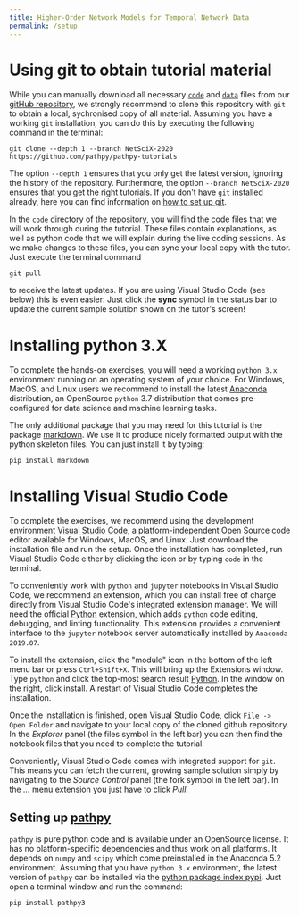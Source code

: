```yaml
---
title: Higher-Order Network Models for Temporal Network Data
permalink: /setup
---
```


# Using git to obtain tutorial material

While you can manually download all necessary [`code`](https://github.com/IngoScholtes/eurocss2019-tutorial/tree/master/code) and [`data`](https://github.com/IngoScholtes/eurocss2019-tutorial/tree/master/code) files from our [gitHub repository](https://github.com/pathpy/pathpy-tutorials), we strongly recommend to clone this repository with `git` to obtain a local, sychronised copy of all material. Assuming you have a working `git` installation, you can do this by executing the following command in the terminal:

```
git clone --depth 1 --branch NetSciX-2020 https://github.com/pathpy/pathpy-tutorials
```

The option `--depth 1` ensures that you only get the latest version, ignoring the history of the repository. Furthermore, the option `--branch NetSciX-2020` ensures that you get the right tutorials.  If you don't have `git` installed already, here you can find information on [how to set up git](https://help.github.com/articles/set-up-git/).

In the [`code` directory](https://github.com/IngoScholtes/eurocss2019-tutorial/tree/master/code) of the repository, you will find the code files that we will work through during the tutorial.  These files contain explanations, as well as python code that we will explain during the live coding sessions. As we make changes to these files, you can sync your local copy with the tutor. Just execute the terminal command

```
git pull
```

to receive the latest updates. If you are using Visual Studio Code (see below) this is even easier: Just click the **sync** symbol in the status bar to update the current sample solution shown on the tutor's screen!

# Installing python 3.X

To complete the hands-on exercises, you will need a working `python 3.x` environment running on an operating system of your choice. For Windows, MacOS, and Linux users we recommend to install the latest [Anaconda](https://www.anaconda.com/download/) distribution, an OpenSource `python` 3.7 distribution that comes pre-configured for data science and machine learning tasks.

The only additional package that you may need for this tutorial is the package [markdown](https://pypi.org/project/Markdown/). We use it to produce nicely formatted output with the python skeleton files. You can just install it by typing:

```
pip install markdown
```

# Installing Visual Studio Code

To complete the exercises, we recommend using the development environment [Visual Studio Code](https://code.visualstudio.com/Download), a platform-independent Open Source code editor available for Windows, MacOS, and Linux. Just download the installation file and run the setup. Once the installation has completed, run Visual Studio Code either by clicking the icon or by typing `code` in the terminal.

To conveniently work with `python` and `jupyter` notebooks in Visual Studio Code, we recommend an extension, which you can install free of charge directly from Visual Studio Code's integrated extension manager. We will need the official [Python](https://marketplace.visualstudio.com/items?itemName=ms-python.python) extension, which adds `python` code editing, debugging, and linting functionality. This extension provides a convenient interface to the `jupyter` notebook server automatically installed by `Anaconda 2019.07`.

To install the extension, click the "module" icon in the bottom of the left menu bar or press `Ctrl+Shift+X`. This will bring up the Extensions window. Type `python` and click the top-most search result [Python](https://marketplace.visualstudio.com/items?itemName=ms-python.python). In the window on the right, click install. A restart of Visual Studio Code completes the installation.

Once the installation is finished, open Visual Studio Code, click `File -> Open Folder` and navigate to your local copy of the cloned github repository. In the *Explorer* panel (the files symbol in the left bar) you can then find the notebook files that you need to complete the tutorial.

Conveniently, Visual Studio Code comes with integrated support for `git`. This means you can fetch the current, growing sample solution simply by navigating to the *Source Control* panel (the fork symbol in the left bar). In the *...* menu extension you just have to click *Pull*.

## Setting up [pathpy](http://www.pathpy.net)

`pathpy` is pure python code and is available under an OpenSource license. It has no platform-specific dependencies and thus work on all platforms.  It depends on `numpy` and `scipy` which come preinstalled in the Anaconda 5.2 environment. Assuming that you have `python 3.x` environment, the latest version of `pathpy` can be installed via the [python package index pypi](https://pypi.org/project/pathpy3/). Just open a terminal window and run the command:

```
pip install pathpy3
```
